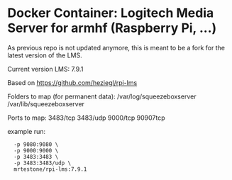# Docker Container: Logitech Media Server for armhf (Raspberry Pi, ...)

As previous repo is not updated anymore, this is meant to be a fork for the latest version of the LMS.

Current version LMS: 7.9.1

Based on https://github.com/heziegl/rpi-lms

Folders to map (for permanent data):
/var/log/squeezeboxserver
/var/lib/squeezeboxserver

Ports to map:
3483/tcp
3483/udp
9000/tcp
90907tcp

example run:
```docker run -d \
  -p 9080:9080 \
  -p 9000:9000 \
  -p 3483:3483 \
  -p 3483:3483/udp \
  mrtestone/rpi-lms:7.9.1
```
